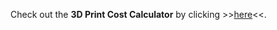 Check out the **3D Print Cost Calculator** by clicking >>[here](https://tiny-belt.github.io/Filament-Cost-Calculator/index)<<.
